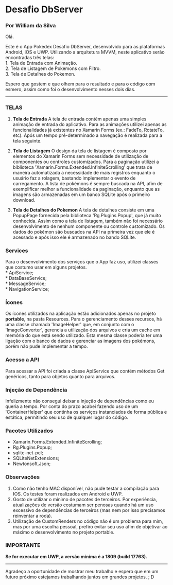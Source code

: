 # Desafio DbServer
### Por William da Silva


Olá.

Este é o App Pokedex Desafio DbServer, desenvolvido para as plataformas  Android, iOS e UWP.
Utilizando a arquitetura MVVM, neste aplicativo serão encontradas três telas:  
	1. Tela de Entrada com Animação.  
	2. Tela de Listagem de Pokemons com Filtro.  
	3. Tela de Detalhes do Pokemon.  

Espero que gostem e que olhem para o resultado e para o código com esmero, assim como foi o desenvolvimento nesses dois dias.

-----------------------------------

### TELAS
1. **Tela de Entrada**
	A tela de entrada contém apenas uma simples animação de entrada do aplicativo.
	Para as animações utilizei apenas as funcionalidades já existentes no Xamarin Forms (ex.: FadeTo, RotateTo, etc). 
	Após um tempo pré-determinado a navegação é realizada para a tela seguinte.

2. **Tela de Listagem**
	O design da tela de listagem é composto por elementos do Xamarin Forms sem necessidade de utilização de componentes ou controles customizados.
	Para a paginação utilizei a biblioteca 'Xamarin.Forms.Extended.InfiniteScrolling' que trata de maneira automatizada a necessidade de mais registros enquanto o usuário faz a rolagem, bastando implementar o evento de carregamento.
	A lista de pokémons é sempre buscada na API, afim de exemplificar melhor a funcionalidade da paginação, enquanto que as imagens são armazenadas em um banco SQLite após o primeiro download.

3. **Tela de Detalhes do Pokemon**
	A tela de detalhes consiste em uma PopupPage fornecida pela biblioteca 'Rg.Plugins.Popup', que já muito conhecida. Assim como a tela de listagem, também não foi necessário desenvolvimento de nenhum componente ou controle customizado. 
	Os dados do pokémon são buscados na API na primeira vez que ele é acessado e após isso ele é armazenado no bando SQLite.
	

### Services
Para o desenvolvimento dos serviços que o App faz uso, utilizei classes que costumo usar em alguns projetos.   
	* ApiService;  
	* DataBaseService;  
	* MessageService;  
	* NavigationService;  

### Ícones
Os ícones utilizados na aplicação estão adicionados apenas no projeto **portable**, na pasta Resources. Para o gerenciamento desses recursos, há uma classe chamada 'ImageHelper' que, em conjunto com o 'ImageConverter', gerencia a utilização dos arquivos e cria um cache em memória do que está sendo utilizado. Esta mesma classe poderia ter uma ligação com o banco de dados e gerenciar as imagens dos pokémons, porém não pude implementar a tempo.

### Acesso a API
Para acessar a API foi criada a classe ApiService que contém métodos Get genéricos, tanto para objetos quanto para arquivos.

### Injeção de Dependência
Infelizmente não consegui deixar a injeção de dependências como eu queria a tempo. Por conta do prazo acabei fazendo uso de um 'ContainerHelper' que continha os serviços instanciados de forma pública e estática, permitindo seu uso de qualquer lugar do código.

### Pacotes Utilizados
* Xamarin.Forms.Extended.InfiniteScrolling;
* Rg.Plugins.Popup;
* sqlite-net-pcl;
* SQLiteNetExtensions;
* Newtonsoft.Json;

### Observações
1. Como não tenho MAC disponível, não pude testar a compilação para IOS. Os testes foram realizados em Android e UWP.
2. Gosto de utilizar o mínimo de pacotes de terceiros. Por experiência, atualizações de versão costumam ser penosas quando há um uso excessivo de dependências de terceiros (mas nem por isso precisamos reinventar a roda). 
3. Utilização de CustomRenders no código não é um problema para mim, mas por uma escolha pessoal, prefiro evitar seu uso afim de objetivar ao máximo o desenvolvimento no projeto portable.

### IMPORTANTE
**Se for executar em UWP, a versão mínima é a 1809 (build 17763).**


---------

Agradeço a oportunidade de mostrar meu trabalho e espero que em um futuro próximo estejamos trabalhando juntos em grandes projetos.
 ; D